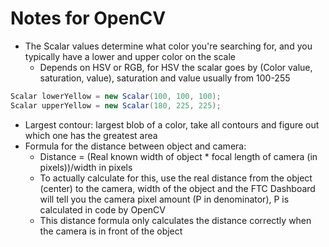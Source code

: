 # Notes for OpenCV
- The Scalar values determine what color you're searching for, and you typically have a lower and upper color on the scale
  - Depends on HSV or RGB, for HSV the scalar goes by (Color value, saturation, value), saturation and value usually from 100-255
~~~ java
Scalar lowerYellow = new Scalar(100, 100, 100);
Scalar upperYellow = new Scalar(180, 225, 225); 
~~~
- Largest contour: largest blob of a color, take all contours and figure out which one has the greatest area
- Formula for the distance between object and camera: 
  - Distance = (Real known width of object * focal length of camera (in pixels))/width in pixels
  - To actually calculate for this, use the real distance from the object (center) to the camera, width of the object
and the FTC Dashboard will tell you the camera pixel amount (P in denominator), P is calculated in code by OpenCV
  - This distance formula only calculates the distance correctly when the camera is in front of the object
